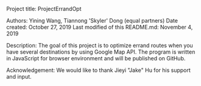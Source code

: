 Project title: ProjectErrandOpt

Authors: Yining Wang, Tiannong 'Skyler' Dong (equal partners)
Date created: October 27, 2019
Last modified of this README.md: November 4, 2019

Description: The goal of this project is to optimize errand routes when you have several destinations by using Google Map API. The program is written in JavaScript for browser environment and will be published on GitHub. 

Acknowledgement: 
We would like to thank Jieyi "Jake" Hu for his support and input.
